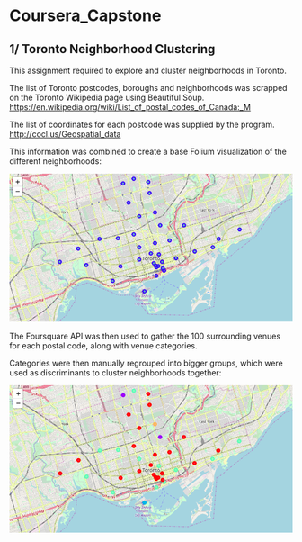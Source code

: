 # Coursera_Capstone

## 1/ Toronto Neighborhood Clustering

This assignment required to explore and cluster neighborhoods in Toronto.

The list of Toronto postcodes, boroughs and neighborhoods was scrapped on the Toronto Wikipedia page using Beautiful Soup.
https://en.wikipedia.org/wiki/List_of_postal_codes_of_Canada:_M

The list of coordinates for each postcode was supplied by the program.
http://cocl.us/Geospatial_data

This information was combined to create a base Folium visualization of the different neighborhoods:

![Screenshot](toronto_post_codes.png)

The Foursquare API was then used to gather the 100 surrounding venues for each postal code, along with venue categories.

Categories were then manually regrouped into bigger groups, which were used as discriminants to cluster neighborhoods together:

![Screenshot](toronto_post_codes_clustered.png)
